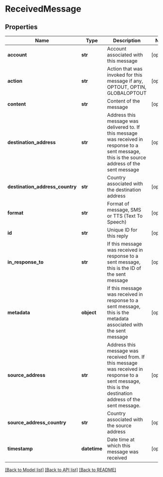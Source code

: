 # ReceivedMessage

## Properties
Name | Type | Description | Notes
------------ | ------------- | ------------- | -------------
**account** | **str** | Account associated with this message | [optional] 
**action** | **str** | Action that was invoked for this message if any, OPTOUT, OPTIN, GLOBALOPTOUT | [optional] 
**content** | **str** | Content of the message | [optional] 
**destination_address** | **str** | Address this message was delivered to. If this message was received in response to a sent message, this is the source address of the sent message | [optional] 
**destination_address_country** | **str** | Country associated with the destination address | [optional] 
**format** | **str** | Format of message, SMS or TTS (Text To Speech) | [optional] 
**id** | **str** | Unique ID for this reply | [optional] 
**in_response_to** | **str** | If this message was received in response to a sent message, this is the ID of the sent message | [optional] 
**metadata** | **object** | If this message was received in response to a sent message, this is the metadata associated with the sent message | [optional] 
**source_address** | **str** | Address this message was received from. If this message was received in response to a sent message, this is the destination address of the sent message. | [optional] 
**source_address_country** | **str** | Country associated with the source address | [optional] 
**timestamp** | **datetime** | Date time at which this message was received | [optional] 

[[Back to Model list]](../README.md#documentation-for-models) [[Back to API list]](../README.md#documentation-for-api-endpoints) [[Back to README]](../README.md)


